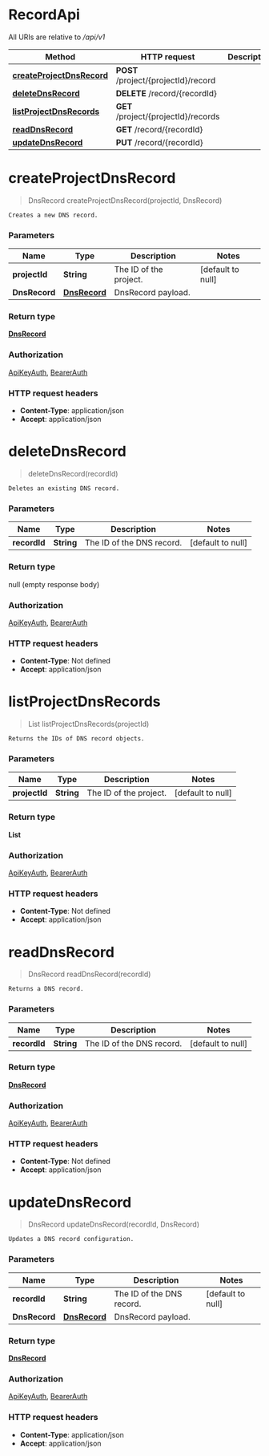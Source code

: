# RecordApi

All URIs are relative to */api/v1*

| Method | HTTP request | Description |
|------------- | ------------- | -------------|
| [**createProjectDnsRecord**](RecordApi.md#createProjectDnsRecord) | **POST** /project/{projectId}/record |  |
| [**deleteDnsRecord**](RecordApi.md#deleteDnsRecord) | **DELETE** /record/{recordId} |  |
| [**listProjectDnsRecords**](RecordApi.md#listProjectDnsRecords) | **GET** /project/{projectId}/records |  |
| [**readDnsRecord**](RecordApi.md#readDnsRecord) | **GET** /record/{recordId} |  |
| [**updateDnsRecord**](RecordApi.md#updateDnsRecord) | **PUT** /record/{recordId} |  |


<a name="createProjectDnsRecord"></a>
# **createProjectDnsRecord**
> DnsRecord createProjectDnsRecord(projectId, DnsRecord)



    Creates a new DNS record.

### Parameters

|Name | Type | Description  | Notes |
|------------- | ------------- | ------------- | -------------|
| **projectId** | **String**| The ID of the project. | [default to null] |
| **DnsRecord** | [**DnsRecord**](../Models/DnsRecord.md)| DnsRecord payload. | |

### Return type

[**DnsRecord**](../Models/DnsRecord.md)

### Authorization

[ApiKeyAuth](../README.md#ApiKeyAuth), [BearerAuth](../README.md#BearerAuth)

### HTTP request headers

- **Content-Type**: application/json
- **Accept**: application/json

<a name="deleteDnsRecord"></a>
# **deleteDnsRecord**
> deleteDnsRecord(recordId)



    Deletes an existing DNS record.

### Parameters

|Name | Type | Description  | Notes |
|------------- | ------------- | ------------- | -------------|
| **recordId** | **String**| The ID of the DNS record. | [default to null] |

### Return type

null (empty response body)

### Authorization

[ApiKeyAuth](../README.md#ApiKeyAuth), [BearerAuth](../README.md#BearerAuth)

### HTTP request headers

- **Content-Type**: Not defined
- **Accept**: application/json

<a name="listProjectDnsRecords"></a>
# **listProjectDnsRecords**
> List listProjectDnsRecords(projectId)



    Returns the IDs of DNS record objects.

### Parameters

|Name | Type | Description  | Notes |
|------------- | ------------- | ------------- | -------------|
| **projectId** | **String**| The ID of the project. | [default to null] |

### Return type

**List**

### Authorization

[ApiKeyAuth](../README.md#ApiKeyAuth), [BearerAuth](../README.md#BearerAuth)

### HTTP request headers

- **Content-Type**: Not defined
- **Accept**: application/json

<a name="readDnsRecord"></a>
# **readDnsRecord**
> DnsRecord readDnsRecord(recordId)



    Returns a DNS record.

### Parameters

|Name | Type | Description  | Notes |
|------------- | ------------- | ------------- | -------------|
| **recordId** | **String**| The ID of the DNS record. | [default to null] |

### Return type

[**DnsRecord**](../Models/DnsRecord.md)

### Authorization

[ApiKeyAuth](../README.md#ApiKeyAuth), [BearerAuth](../README.md#BearerAuth)

### HTTP request headers

- **Content-Type**: Not defined
- **Accept**: application/json

<a name="updateDnsRecord"></a>
# **updateDnsRecord**
> DnsRecord updateDnsRecord(recordId, DnsRecord)



    Updates a DNS record configuration.

### Parameters

|Name | Type | Description  | Notes |
|------------- | ------------- | ------------- | -------------|
| **recordId** | **String**| The ID of the DNS record. | [default to null] |
| **DnsRecord** | [**DnsRecord**](../Models/DnsRecord.md)| DnsRecord payload. | |

### Return type

[**DnsRecord**](../Models/DnsRecord.md)

### Authorization

[ApiKeyAuth](../README.md#ApiKeyAuth), [BearerAuth](../README.md#BearerAuth)

### HTTP request headers

- **Content-Type**: application/json
- **Accept**: application/json

